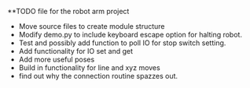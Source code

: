 **TODO file for the robot arm project
- Move source files to create module structure
- Modify demo.py to include keyboard escape option for halting robot.
- Test and possibly add function to poll IO for stop switch setting.
- Add functionality for IO set and get
- Add more useful poses
- Build in functionality for line and xyz moves
- find out why the connection routine spazzes out.